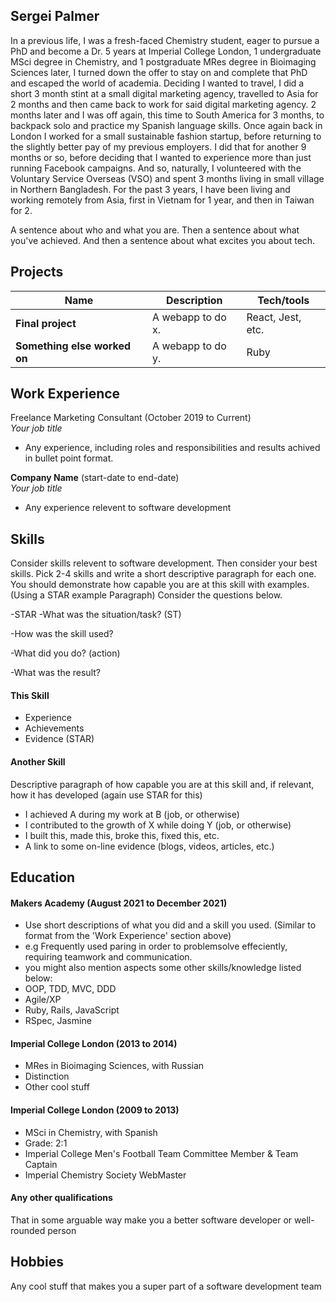 ## Sergei Palmer

In a previous life, I was a fresh-faced Chemistry student, eager to pursue a PhD and become a Dr. 5 years at Imperial College London, 1 undergraduate MSci degree in Chemistry, and 1 postgraduate MRes degree in Bioimaging Sciences later, I turned down the offer to stay on and complete that PhD and escaped the world of academia. Deciding I wanted to travel, I did a short 3 month stint at a small digital marketing agency, travelled to Asia for 2 months and then came back to work for said digital marketing agency. 2 months later and I was off again, this time to South America for 3 months, to backpack solo and practice my Spanish language skills. Once again back in London I worked for a small sustainable fashion startup, before returning to the slightly better pay of my previous employers. I did that for another 9 months or so, before deciding that I wanted to experience more than just running Facebook campaigns. And so, naturally, I volunteered with the Voluntary Service Overseas (VSO) and spent 3 months living in small village in Northern Bangladesh. For the past 3 years, I have been living and working remotely from Asia, first in Vietnam for 1 year, and then in Taiwan for 2.


A sentence about who and what you are. Then a sentence about what you've achieved. And then a sentence about what excites you about tech.

## Projects

| Name                         | Description       | Tech/tools        |
| ---------------------------- | ----------------- | ----------------- |
| **Final project**            | A webapp to do x. | React, Jest, etc. |
| **Something else worked on** | A webapp to do y. | Ruby              |

## Work Experience

Freelance Marketing Consultant (October 2019 to Current)  
_Your job title_

- Any experience, including roles and responsibilities and results achived in bullet point format.

**Company Name** (start-date to end-date)  
_Your job title_

- Any experience relevent to software development

## Skills

Consider skills relevent to software development. Then consider your best skills. Pick 2-4 skills and write a short descriptive paragraph for each one. You should demonstrate how capable you are at this skill with examples.
(Using a STAR example Paragraph) Consider the questions below.

-STAR
-What was the situation/task? (ST)

-How was the skill used?

-What did you do? (action)

-What was the result?


#### This Skill

- Experience
- Achievements
- Evidence (STAR)

#### Another Skill

Descriptive paragraph of how capable you are at this skill and, if relevant, how it has developed (again use STAR for this)

- I achieved A during my work at B (job, or otherwise)
- I contributed to the growth of X while doing Y (job, or otherwise)
- I built this, made this, broke this, fixed this, etc.
- A link to some on-line evidence (blogs, videos, articles, etc.)

## Education

#### Makers Academy (August 2021 to December 2021)
- Use short descriptions of what you did and a skill you used. (Similar to format from the 'Work Experience' section above)
- e.g Frequently used paring in order to problemsolve effeciently, requiring teamwork and communication.
- you might also mention aspects some other skills/knowledge listed below: 
- OOP, TDD, MVC, DDD
- Agile/XP
- Ruby, Rails, JavaScript
- RSpec, Jasmine

#### Imperial College London (2013 to 2014)

- MRes in Bioimaging Sciences, with Russian
- Distinction
- Other cool stuff

#### Imperial College London (2009 to 2013)

- MSci in Chemistry, with Spanish
- Grade: 2:1
- Imperial College Men's Football Team Committee Member & Team Captain
- Imperial Chemistry Society WebMaster

#### Any other qualifications

That in some arguable way make you a better software developer or well-rounded person

## Hobbies

Any cool stuff that makes you a super part of a software development team
